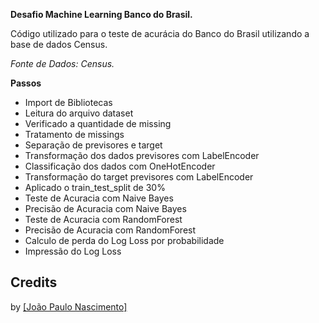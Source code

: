<b>Desafio Machine Learning Banco do Brasil.</b>

Código utilizado para o teste de acurácia do Banco do Brasil utilizando a base de dados Census.

<i>Fonte de Dados: Census.</i>

<b>Passos</b>
- Import de Bibliotecas
- Leitura do arquivo dataset
- Verificado a quantidade de missing
- Tratamento de missings
- Separação de previsores e target
- Transformação dos dados  previsores com LabelEncoder
- Classificação dos dados com OneHotEncoder 
- Transformação do target  previsores com LabelEncoder
- Aplicado o train_test_split de 30%
- Teste de Acuracia com Naive Bayes
- Precisão de Acuracia com Naive Bayes
- Teste de Acuracia com RandomForest
- Precisão de Acuracia com RandomForest
- Calculo de perda do Log Loss por probabilidade
- Impressão do Log Loss

Credits
-------
by <a href="https://www.linkedin.com/in/joaopaulolndev/">[João Paulo Nascimento]</a>
